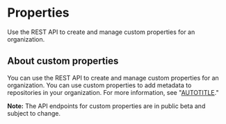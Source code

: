 # Properties

Use the REST API to create and manage custom properties for an organization.

## About custom properties

You can use the REST API to create and manage custom properties for an organization. You can use custom properties to add metadata to repositories in your organization. For more information, see "[AUTOTITLE](/organizations/managing-organization-settings/managing-custom-properties-for-repositories-in-your-organization)."

<div class="ghd-spotlight ghd-spotlight-note border rounded-1 my-3 p-3 f5 color-border-accent-emphasis color-bg-accent">

**Note:** The API endpoints for custom properties are in public beta and subject to change.

</div>
